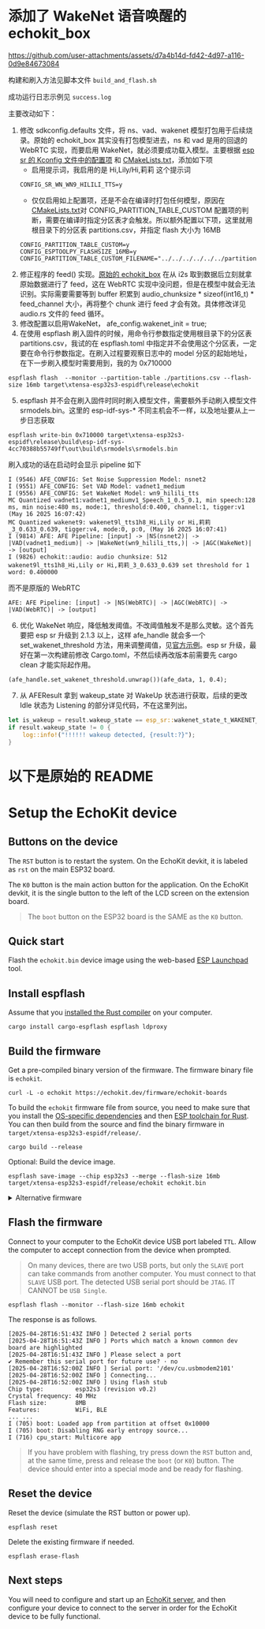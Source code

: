 # 添加了 WakeNet 语音唤醒的 echokit_box


https://github.com/user-attachments/assets/d7a4b14d-fd42-4d97-a116-0d9e84673084


构建和刷入方法见脚本文件 ```build_and_flash.sh```  

成功运行日志示例见 ```success.log```

主要改动如下：
1. 修改 sdkconfig.defaults 文件，将 ns、vad、wakenet 模型打包用于后续烧录。原始的 echokit_box 其实没有打包模型进去，ns 和 vad 是用的回退的 WebRTC 实现，而要启用 WakeNet，就必须要成功载入模型。主要根据 [esp sr 的 Kconfig 文件中的配置项](https://github.com/espressif/esp-sr/blob/master/Kconfig.projbuild) 和 [CMakeLists.txt](https://github.com/espressif/esp-sr/blob/e901d22082242f38a48d8a90f0eb5be364597c55/CMakeLists.txt#L78)，添加如下项
   - 启用提示词，我启用的是 Hi,Lily/Hi,莉莉 这个提示词
   ```
   CONFIG_SR_WN_WN9_HILILI_TTS=y
   ```
   - 仅仅启用如上配置项，还是不会在编译时打包任何模型，原因在[CMakeLists.txt](https://github.com/espressif/esp-sr/blob/e901d22082242f38a48d8a90f0eb5be364597c55/CMakeLists.txt#L78)对 CONFIG_PARTITION_TABLE_CUSTOM 配置项的判断，需要在编译时指定分区表才会触发。所以额外配置以下项，这里就用根目录下的分区表 partitions.csv，并指定 flash 大小为 16MB
   ```
   CONFIG_PARTITION_TABLE_CUSTOM=y
   CONFIG_ESPTOOLPY_FLASHSIZE_16MB=y
   CONFIG_PARTITION_TABLE_CUSTOM_FILENAME="../../../../../../partitions.csv"
   ```
2. 修正程序的 feed() 实现。[原始的 echokit_box](https://github.com/second-state/echokit_box/blob/95528ca2887fec4f2b12694657261cd6be1f1848/src/audio.rs#L219) 在从 i2s 取到数据后立刻就拿原始数据进行了 feed，这在 WebRTC 实现中没问题，但是在模型中就会无法识别。实际需要需要等到 buffer 积累到 audio_chunksize * sizeof(int16_t) * feed_channel 大小，再将整个 chunk 进行 feed 才会有效。具体修改详见 audio.rs 文件的 feed 循环。
3. 修改配置以启用WakeNet， afe_config.wakenet_init = true;
4. 在使用 espflash 刷入固件的时候，用命令行参数指定使用根目录下的分区表 partitions.csv，我试的在 espflash.toml 中指定并不会使用这个分区表，一定要在命令行参数指定。在刷入过程要观察日志中的 model 分区的起始地址，在下一步刷入模型时需要用到，我的为 0x710000
``` 
espflash flash  --monitor --partition-table ./partitions.csv --flash-size 16mb target\xtensa-esp32s3-espidf\release\echokit
```
5. espflash 并不会在刷入固件时同时刷入模型文件，需要额外手动刷入模型文件 srmodels.bin。这里的 esp-idf-sys-* 不同主机会不一样，以及地址要从上一步日志获取
``` 
espflash write-bin 0x710000 target\xtensa-esp32s3-espidf\release\build\esp-idf-sys-4cc70388b55749ff\out\build\srmodels\srmodels.bin
```
刷入成功的话在启动时会显示 pipeline 如下
``` 
I (9546) AFE_CONFIG: Set Noise Suppression Model: nsnet2
I (9551) AFE_CONFIG: Set VAD Model: vadnet1_medium
I (9556) AFE_CONFIG: Set WakeNet Model: wn9_hilili_tts
MC Quantized vadnet1:vadnet1_mediumv1_Speech_1_0.5_0.1, min speech:128 ms, min noise:480 ms, mode:1, threshold:0.400, channel:1, tigger:v1 (May 16 2025 16:07:42)
MC Quantized wakenet9: wakenet9l_tts1h8_Hi,Lily or Hi,莉莉_3_0.633_0.639, tigger:v4, mode:0, p:0, (May 16 2025 16:07:41)
I (9814) AFE: AFE Pipeline: [input] -> |NS(nsnet2)| -> |VAD(vadnet1_medium)| -> |WakeNet(wn9_hilili_tts,)| -> |AGC(WakeNet)| -> [output]
I (9826) echokit::audio: audio chunksize: 512
wakenet9l_tts1h8_Hi,Lily or Hi,莉莉_3_0.633_0.639 set threshold for 1 word: 0.400000
```
而不是原版的 WebRTC
``` 
AFE: AFE Pipeline: [input] -> |NS(WebRTC)| -> |AGC(WebRTC)| -> |VAD(WebRTC)| -> [output]
```
6. 优化 WakeNet 响应，降低触发阈值。不改阈值触发不是那么灵敏。这个首先要把 esp sr 升级到 2.1.3 以上，这样 afe_handle 就会多一个 set_wakenet_threshold 方法，用来调整阈值，见[官方示例](https://github.com/espressif/esp-skainet/tree/master/examples/wake_word_detection/afe#modify-detection-threshold)。esp sr 升级，最好在第一次构建前修改 Cargo.toml，不然后续再改版本前需要先 cargo clean 才能实际起作用。
``` 
(afe_handle.set_wakenet_threshold.unwrap())(afe_data, 1, 0.4);
```
7. 从 AFEResult 拿到 wakeup_state 对 WakeUp 状态进行获取，后续的更改 Idle 状态为 Listening 的部分详见代码，不在这里列出。
``` rust
let is_wakeup = result.wakeup_state == esp_sr::wakenet_state_t_WAKENET_DETECTED;
if result.wakeup_state != 0 {
    log::info!("!!!!!! wakeup detected, {result:?}");
}
```

# 以下是原始的 README


 
# Setup the EchoKit device

## Buttons on the device

The `RST` button is to restart the system. On the EchoKit devkit, it is labeled as `rst` on the main ESP32 board.

The `K0` button is the main action button for the application. On the EchoKit devkit, it is the single button to the left of the LCD screen on the extension board.

> The `boot` button on the ESP32 board is the SAME as the `K0` button.

## Quick start

Flash the `echokit.bin` device image using the web-based [ESP Launchpad](https://espressif.github.io/esp-launchpad/?flashConfigURL=https://echokit.dev/firmware/echokit.toml) tool.

## Install espflash

Assume that you [installed the Rust compiler](https://www.rust-lang.org/tools/install) on your computer.

```
cargo install cargo-espflash espflash ldproxy
```

## Build the firmware

Get a pre-compiled binary version of the firmware. The firmware binary file is `echokit`.

```
curl -L -o echokit https://echokit.dev/firmware/echokit-boards
```

To build the `echokit` firmware file from source, you need to make sure that you install the [OS-specific dependencies](https://docs.espressif.com/projects/rust/book/installation/std-requirements.html) and then [ESP toolchain for Rust](https://docs.espressif.com/projects/rust/book/installation/riscv-and-xtensa.html). You can then build from the source and find the binary firmware in `target/xtensa-esp32s3-espidf/release/`.

```
cargo build --release
```

Optional: Build the device image.

```
espflash save-image --chip esp32s3 --merge --flash-size 16mb target/xtensa-esp32s3-espidf/release/echokit echokit.bin
```

<details>
<summary> Alternative firmware </summary>

If you have the fully integrared box device, you can use the following command to download a pre-built binary.

```
curl -L -o echokit https://echokit.dev/firmware/echokit-box
```

To build it from the Rust source code. 

```
cargo build  --no-default-features --features box
```

</details>

## Flash the firmware

Connect to your computer to the EchoKit device USB port labeled `TTL`. Allow the computer to accept connection from the device when prompted. 

> On many devices, there are two USB ports, but only the `SLAVE` port can take commands from another computer. You must connect to that `SLAVE` USB port. The detected USB serial port should be `JTAG`. IT CANNOT be `USB Single`.

```
espflash flash --monitor --flash-size 16mb echokit
```

The response is as follows.

```
[2025-04-28T16:51:43Z INFO ] Detected 2 serial ports
[2025-04-28T16:51:43Z INFO ] Ports which match a known common dev board are highlighted
[2025-04-28T16:51:43Z INFO ] Please select a port
✔ Remember this serial port for future use? · no
[2025-04-28T16:52:00Z INFO ] Serial port: '/dev/cu.usbmodem2101'
[2025-04-28T16:52:00Z INFO ] Connecting...
[2025-04-28T16:52:00Z INFO ] Using flash stub
Chip type:         esp32s3 (revision v0.2)
Crystal frequency: 40 MHz
Flash size:        8MB
Features:          WiFi, BLE
... ...
I (705) boot: Loaded app from partition at offset 0x10000
I (705) boot: Disabling RNG early entropy source...
I (716) cpu_start: Multicore app
```

> If you have problem with flashing, try press down the `RST` button and, at the same time, press and release the `boot` (or `K0`) button. The device should enter into a special mode and be ready for flashing. 

## Reset the device

Reset the device (simulate the RST button or power up).

```
espflash reset
```

Delete the existing firmware if needed.

```
espflash erase-flash
```

## Next steps

You will need to configure and start up an [EchoKit server](https://github.com/second-state/echokit_server), and then configure your device to connect to the server in order for the EchoKit device to be fully functional.



